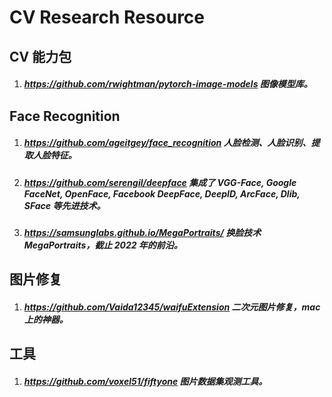 # CV Research Resource

## CV 能力包
1. ##### <https://github.com/rwightman/pytorch-image-models> 图像模型库。

## Face Recognition
1. ##### <https://github.com/ageitgey/face_recognition> 人脸检测、人脸识别、提取人脸特征。
2. ##### <https://github.com/serengil/deepface> 集成了 VGG-Face, Google FaceNet, OpenFace, Facebook DeepFace, DeepID, ArcFace, Dlib, SFace 等先进技术。
3. ##### <https://samsunglabs.github.io/MegaPortraits/> 换脸技术 MegaPortraits，截止 2022 年的前沿。

## 图片修复
1. ##### <https://github.com/Vaida12345/waifuExtension> 二次元图片修复，mac 上的神器。

## 工具
1. ##### <https://github.com/voxel51/fiftyone> 图片数据集观测工具。
